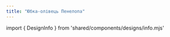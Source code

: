 ```yaml
---
title: "Юбка-олівець Пенелопа"
---
```


import { DesignInfo } from 'shared/components/designs/info.mjs'

<DesignInfo design='penelope' docs />

